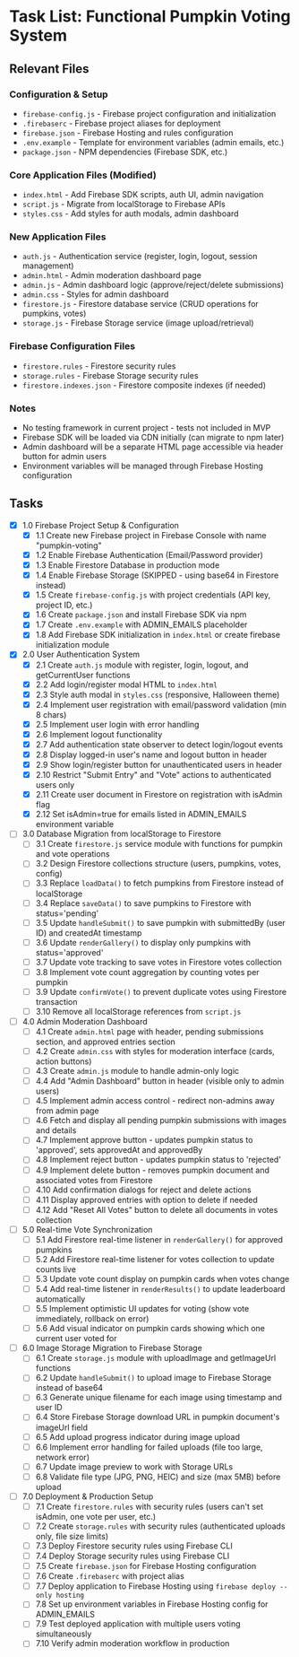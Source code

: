 # Task List: Functional Pumpkin Voting System

## Relevant Files

### Configuration & Setup
- `firebase-config.js` - Firebase project configuration and initialization
- `.firebaserc` - Firebase project aliases for deployment
- `firebase.json` - Firebase Hosting and rules configuration
- `.env.example` - Template for environment variables (admin emails, etc.)
- `package.json` - NPM dependencies (Firebase SDK, etc.)

### Core Application Files (Modified)
- `index.html` - Add Firebase SDK scripts, auth UI, admin navigation
- `script.js` - Migrate from localStorage to Firebase APIs
- `styles.css` - Add styles for auth modals, admin dashboard

### New Application Files
- `auth.js` - Authentication service (register, login, logout, session management)
- `admin.html` - Admin moderation dashboard page
- `admin.js` - Admin dashboard logic (approve/reject/delete submissions)
- `admin.css` - Styles for admin dashboard
- `firestore.js` - Firestore database service (CRUD operations for pumpkins, votes)
- `storage.js` - Firebase Storage service (image upload/retrieval)

### Firebase Configuration Files
- `firestore.rules` - Firestore security rules
- `storage.rules` - Firebase Storage security rules
- `firestore.indexes.json` - Firestore composite indexes (if needed)

### Notes

- No testing framework in current project - tests not included in MVP
- Firebase SDK will be loaded via CDN initially (can migrate to npm later)
- Admin dashboard will be a separate HTML page accessible via header button for admin users
- Environment variables will be managed through Firebase Hosting configuration

## Tasks

- [x] 1.0 Firebase Project Setup & Configuration
  - [x] 1.1 Create new Firebase project in Firebase Console with name "pumpkin-voting"
  - [x] 1.2 Enable Firebase Authentication (Email/Password provider)
  - [x] 1.3 Enable Firestore Database in production mode
  - [x] 1.4 Enable Firebase Storage (SKIPPED - using base64 in Firestore instead)
  - [x] 1.5 Create `firebase-config.js` with project credentials (API key, project ID, etc.)
  - [x] 1.6 Create `package.json` and install Firebase SDK via npm
  - [x] 1.7 Create `.env.example` with ADMIN_EMAILS placeholder
  - [x] 1.8 Add Firebase SDK initialization in `index.html` or create firebase initialization module

- [x] 2.0 User Authentication System
  - [x] 2.1 Create `auth.js` module with register, login, logout, and getCurrentUser functions
  - [x] 2.2 Add login/register modal HTML to `index.html`
  - [x] 2.3 Style auth modal in `styles.css` (responsive, Halloween theme)
  - [x] 2.4 Implement user registration with email/password validation (min 8 chars)
  - [x] 2.5 Implement user login with error handling
  - [x] 2.6 Implement logout functionality
  - [x] 2.7 Add authentication state observer to detect login/logout events
  - [x] 2.8 Display logged-in user's name and logout button in header
  - [x] 2.9 Show login/register button for unauthenticated users in header
  - [x] 2.10 Restrict "Submit Entry" and "Vote" actions to authenticated users only
  - [x] 2.11 Create user document in Firestore on registration with isAdmin flag
  - [x] 2.12 Set isAdmin=true for emails listed in ADMIN_EMAILS environment variable

- [ ] 3.0 Database Migration from localStorage to Firestore
  - [ ] 3.1 Create `firestore.js` service module with functions for pumpkin and vote operations
  - [ ] 3.2 Design Firestore collections structure (users, pumpkins, votes, config)
  - [ ] 3.3 Replace `loadData()` to fetch pumpkins from Firestore instead of localStorage
  - [ ] 3.4 Replace `saveData()` to save pumpkins to Firestore with status='pending'
  - [ ] 3.5 Update `handleSubmit()` to save pumpkin with submittedBy (user ID) and createdAt timestamp
  - [ ] 3.6 Update `renderGallery()` to display only pumpkins with status='approved'
  - [ ] 3.7 Update vote tracking to save votes in Firestore votes collection
  - [ ] 3.8 Implement vote count aggregation by counting votes per pumpkin
  - [ ] 3.9 Update `confirmVote()` to prevent duplicate votes using Firestore transaction
  - [ ] 3.10 Remove all localStorage references from `script.js`

- [ ] 4.0 Admin Moderation Dashboard
  - [ ] 4.1 Create `admin.html` page with header, pending submissions section, and approved entries section
  - [ ] 4.2 Create `admin.css` with styles for moderation interface (cards, action buttons)
  - [ ] 4.3 Create `admin.js` module to handle admin-only logic
  - [ ] 4.4 Add "Admin Dashboard" button in header (visible only to admin users)
  - [ ] 4.5 Implement admin access control - redirect non-admins away from admin page
  - [ ] 4.6 Fetch and display all pending pumpkin submissions with images and details
  - [ ] 4.7 Implement approve button - updates pumpkin status to 'approved', sets approvedAt and approvedBy
  - [ ] 4.8 Implement reject button - updates pumpkin status to 'rejected'
  - [ ] 4.9 Implement delete button - removes pumpkin document and associated votes from Firestore
  - [ ] 4.10 Add confirmation dialogs for reject and delete actions
  - [ ] 4.11 Display approved entries with option to delete if needed
  - [ ] 4.12 Add "Reset All Votes" button to delete all documents in votes collection

- [ ] 5.0 Real-time Vote Synchronization
  - [ ] 5.1 Add Firestore real-time listener in `renderGallery()` for approved pumpkins
  - [ ] 5.2 Add Firestore real-time listener for votes collection to update counts live
  - [ ] 5.3 Update vote count display on pumpkin cards when votes change
  - [ ] 5.4 Add real-time listener in `renderResults()` to update leaderboard automatically
  - [ ] 5.5 Implement optimistic UI updates for voting (show vote immediately, rollback on error)
  - [ ] 5.6 Add visual indicator on pumpkin cards showing which one current user voted for

- [ ] 6.0 Image Storage Migration to Firebase Storage
  - [ ] 6.1 Create `storage.js` module with uploadImage and getImageUrl functions
  - [ ] 6.2 Update `handleSubmit()` to upload image to Firebase Storage instead of base64
  - [ ] 6.3 Generate unique filename for each image using timestamp and user ID
  - [ ] 6.4 Store Firebase Storage download URL in pumpkin document's imageUrl field
  - [ ] 6.5 Add upload progress indicator during image upload
  - [ ] 6.6 Implement error handling for failed uploads (file too large, network error)
  - [ ] 6.7 Update image preview to work with Storage URLs
  - [ ] 6.8 Validate file type (JPG, PNG, HEIC) and size (max 5MB) before upload

- [ ] 7.0 Deployment & Production Setup
  - [ ] 7.1 Create `firestore.rules` with security rules (users can't set isAdmin, one vote per user, etc.)
  - [ ] 7.2 Create `storage.rules` with security rules (authenticated uploads only, file size limits)
  - [ ] 7.3 Deploy Firestore security rules using Firebase CLI
  - [ ] 7.4 Deploy Storage security rules using Firebase CLI
  - [ ] 7.5 Create `firebase.json` for Firebase Hosting configuration
  - [ ] 7.6 Create `.firebaserc` with project alias
  - [ ] 7.7 Deploy application to Firebase Hosting using `firebase deploy --only hosting`
  - [ ] 7.8 Set up environment variables in Firebase Hosting config for ADMIN_EMAILS
  - [ ] 7.9 Test deployed application with multiple users voting simultaneously
  - [ ] 7.10 Verify admin moderation workflow in production
